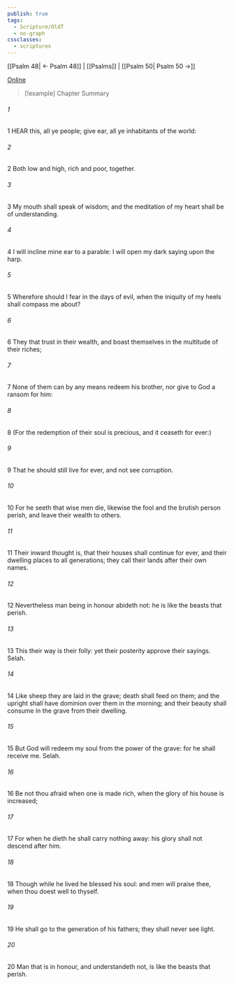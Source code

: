 ```yaml
---
publish: true
tags:
  - Scripture/OldT
  - no-graph
cssclasses:
  - scriptures
---
```

[[Psalm 48| ← Psalm 48]] | [[Psalms]] | [[Psalm 50| Psalm 50 →]]

[Online](https://churchofjesuschrist.org/study/scriptures/ot/ps/49?lang=eng)

>[!example] Chapter Summary
>
###### 1
1 HEAR this, all ye people; give ear, all ye inhabitants of the world:
###### 2
2 Both low and high, rich and poor, together.
###### 3
3 My mouth shall speak of wisdom; and the meditation of my heart shall be of understanding.
###### 4
4 I will incline mine ear to a parable: I will open my dark saying upon the harp.
###### 5
5 Wherefore should I fear in the days of evil, when the iniquity of my heels shall compass me about?
###### 6
6 They that trust in their wealth, and boast themselves in the multitude of their riches;
###### 7
7 None of them can by any means redeem his brother, nor give to God a ransom for him:
###### 8
8 (For the redemption of their soul is precious, and it ceaseth for ever:)
###### 9
9 That he should still live for ever, and not see corruption.
###### 10
10 For he seeth that wise men die, likewise the fool and the brutish person perish, and leave their wealth to others.
###### 11
11 Their inward thought is, that their houses shall continue for ever, and their dwelling places to all generations; they call their lands after their own names.
###### 12
12 Nevertheless man being in honour abideth not: he is like the beasts that perish.
###### 13
13 This their way is their folly: yet their posterity approve their sayings.  Selah.
###### 14
14 Like sheep they are laid in the grave; death shall feed on them; and the upright shall have dominion over them in the morning; and their beauty shall consume in the grave from their dwelling.
###### 15
15 But God will redeem my soul from the power of the grave: for he shall receive me.  Selah.
###### 16
16 Be not thou afraid when one is made rich, when the glory of his house is increased;
###### 17
17 For when he dieth he shall carry nothing away: his glory shall not descend after him.
###### 18
18 Though while he lived he blessed his soul: and men will praise thee, when thou doest well to thyself.
###### 19
19 He shall go to the generation of his fathers; they shall never see light.
###### 20
20 Man that is in honour, and understandeth not, is like the beasts that perish.



